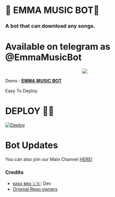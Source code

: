 <h1 align="centre">🎵 EMMA MUSIC BOT🎵</h1>

### A bot that can download any songs.

# Available on telegram as @EmmaMusicBot

<p align="center">
  <img src="https://telegra.ph/file/f7e1f308e364bf6a27449.jpg">
</p>

Demo : [𝐄𝐌𝐌𝐀 𝐌𝐔𝐒𝐈𝐂 𝐁𝐎𝐓](https://t.me/EmmaMusicBot)


Easy To Deploy

# DEPLOY 🏃‍♂️
[![Deploy](https://www.herokucdn.com/deploy/button.svg)](https://heroku.com/deploy?template=https://github.com/kasunthamadushanka/EMMA-MUSIC-BOT.git)



# Bot Updates
You can also join our Main Channel [HERE!](https://t.me/epusthakalaya_bots)





### Credits
- [ᴋᴀsᴜ ʙʀᴏ 🇱🇰](https://t.me/kasu_bro): Dev
- [Original Repo owners](https://github.com/TamilBots/SongPlayRoBot.git)
